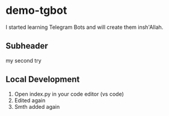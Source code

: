 # demo-tgbot

I started learning Telegram Bots and will create them insh'Allah.


## Subheader

my second try


## Local Development

1. Open index.py in your code editor (vs code)
2. Edited again
3. Smth added again